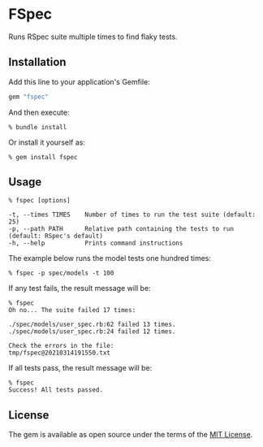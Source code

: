 # FSpec

Runs RSpec suite multiple times to find flaky tests.

## Installation

Add this line to your application's Gemfile:

```ruby
gem "fspec"
```

And then execute:

    % bundle install

Or install it yourself as:

    % gem install fspec

## Usage

	% fspec [options]

	-t, --times TIMES    Number of times to run the test suite (default: 25)
	-p, --path PATH      Relative path containing the tests to run (default: RSpec's default)
	-h, --help           Prints command instructions

The example below runs the model tests one hundred times:

	% fspec -p spec/models -t 100

If any test fails, the result message will be:

	% fspec
	Oh no... The suite failed 17 times:

	./spec/models/user_spec.rb:62 failed 13 times.
	./spec/models/user_spec.rb:24 failed 12 times.

	Check the errors in the file:
	tmp/fspec@20210314191550.txt

If all tests pass, the result message will be:

	% fspec
	Success! All tests passed.

## License

The gem is available as open source under the terms of the [MIT License](https://opensource.org/licenses/MIT).
